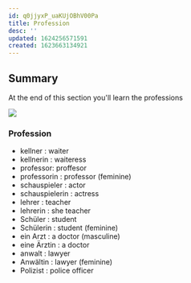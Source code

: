 ```yaml
---
id: q0jjyxP_uaKUjOBhV00Pa
title: Profession
desc: ''
updated: 1624256571591
created: 1623663134921
---
```

## Summary 
At the end of this section you'll learn the professions

![](/assets/images/2021-06-14-15-33-04.png)

### Profession

- kellner : waiter
- kellnerin : waiteress
- professor: proffesor
- professorin : professor (feminine)
- schauspieler : actor
- schauspielerin : actress
- lehrer : teacher
- lehrerin : she teacher
- Schüler : student
- Schülerin : student (feminine)
- ein Arzt : a doctor (masculine)
- eine Ärztin : a doctor
- anwalt : lawyer
- Anwältin : lawyer (feminine)
- Polizist : police officer
